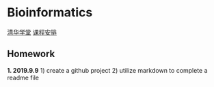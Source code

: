 # Bioinformatics
[清华学堂](http://learn.tsinghua.edu.cn/f/login)
[课程安排](https://www.evernote.com/shard/s18/client/snv?noteGuid=75fcb2aa-6dcd-4d01-aa05-a21b52474497&noteKey=8b6561dd16d536b8&sn=https%3A%2F%2Fwww.evernote.com%2Fshard%2Fs18%2Fsh%2F75fcb2aa-6dcd-4d01-aa05-a21b52474497%2F8b6561dd16d536b8&title=%255B1%255D%2BSyllabus%2B2019)
## Homework 
  **1. 2019.9.9**
      1) create a github project
      2) utilize markdown to complete a readme file
